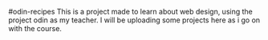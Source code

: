 #odin-recipes
This is a project made to learn about web design, using the project odin as my teacher. I will be uploading some projects here as i go on with the course.